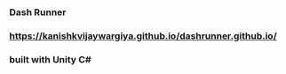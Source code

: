 ### Dash Runner

### https://kanishkvijaywargiya.github.io/dashrunner.github.io/

### built with Unity C#
